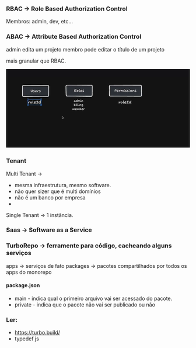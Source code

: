 ### RBAC -> Role Based Authorization Control

Membros: admin, dev, etc...

### ABAC -> Attribute Based Authorization Control

admin edita um projeto
membro pode editar o título de um projeto


mais granular que RBAC.

![roles](/images/img.png)

### Tenant

Multi Tenant -> 
 - mesma infraestrutura, mesmo software. 
 - não quer sizer que é multi domínios
 - não é um banco por empresa
 - 


Single Tenant -> 1 instância.

### Saas -> Software as a Service


### TurboRepo -> ferramente para código, cacheando alguns serviços

apps -> serviços de fato
packages -> pacotes compartilhados por todos os apps do monorepo

#### package.json
- main - indica qual o primeiro arquivo vai ser acessado do pacote.
- private - indica que o pacote não vai ser publicado ou não

### Ler:

- https://turbo.build/
- typedef js


